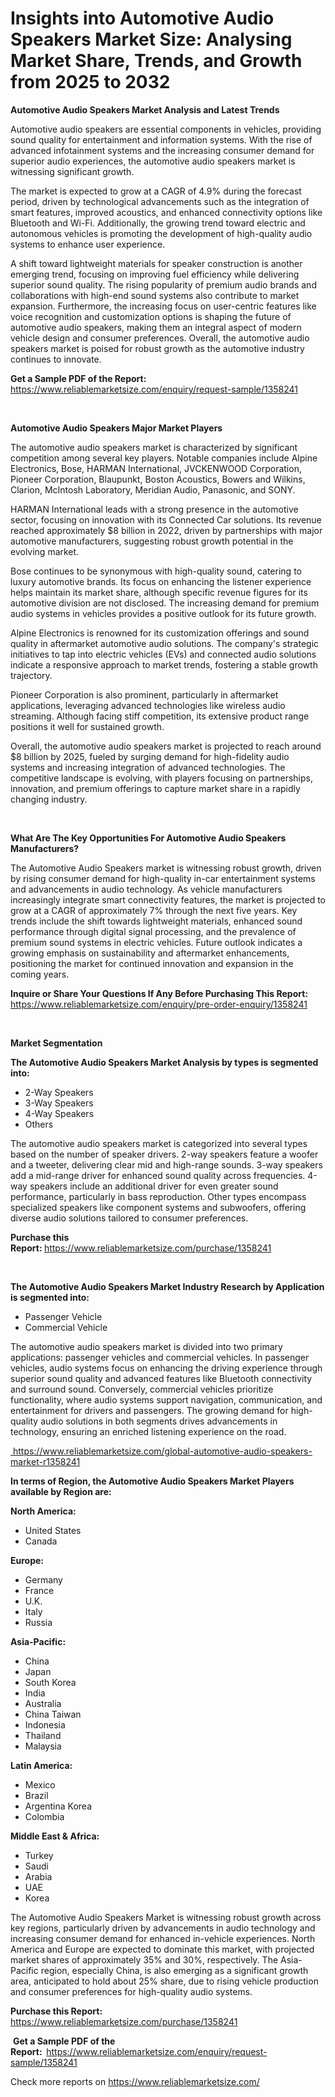 <p><h1>Insights into Automotive Audio Speakers Market Size: Analysing Market Share, Trends, and Growth from 2025 to 2032</h1></p><p><strong>Automotive Audio Speakers Market Analysis and Latest Trends</strong></p>
<p><p>Automotive audio speakers are essential components in vehicles, providing sound quality for entertainment and information systems. With the rise of advanced infotainment systems and the increasing consumer demand for superior audio experiences, the automotive audio speakers market is witnessing significant growth. </p><p>The market is expected to grow at a CAGR of 4.9% during the forecast period, driven by technological advancements such as the integration of smart features, improved acoustics, and enhanced connectivity options like Bluetooth and Wi-Fi. Additionally, the growing trend toward electric and autonomous vehicles is promoting the development of high-quality audio systems to enhance user experience.</p><p>A shift toward lightweight materials for speaker construction is another emerging trend, focusing on improving fuel efficiency while delivering superior sound quality. The rising popularity of premium audio brands and collaborations with high-end sound systems also contribute to market expansion. Furthermore, the increasing focus on user-centric features like voice recognition and customization options is shaping the future of automotive audio speakers, making them an integral aspect of modern vehicle design and consumer preferences. Overall, the automotive audio speakers market is poised for robust growth as the automotive industry continues to innovate.</p></p>
<p><strong>Get a Sample PDF of the Report:&nbsp;</strong> <a href="https://www.reliablemarketsize.com/enquiry/request-sample/1358241?utm_campaign=3345&utm_medium=2&utm_source=Github&utm_content=ia&utm_term=30032025&utm_id=automotive-audio-speakers">https://www.reliablemarketsize.com/enquiry/request-sample/1358241</a></p>
<p>&nbsp;</p>
<p><strong>Automotive Audio Speakers Major Market Players</strong></p>
<p><p>The automotive audio speakers market is characterized by significant competition among several key players. Notable companies include Alpine Electronics, Bose, HARMAN International, JVCKENWOOD Corporation, Pioneer Corporation, Blaupunkt, Boston Acoustics, Bowers and Wilkins, Clarion, McIntosh Laboratory, Meridian Audio, Panasonic, and SONY.</p><p>HARMAN International leads with a strong presence in the automotive sector, focusing on innovation with its Connected Car solutions. Its revenue reached approximately $8 billion in 2022, driven by partnerships with major automotive manufacturers, suggesting robust growth potential in the evolving market.</p><p>Bose continues to be synonymous with high-quality sound, catering to luxury automotive brands. Its focus on enhancing the listener experience helps maintain its market share, although specific revenue figures for its automotive division are not disclosed. The increasing demand for premium audio systems in vehicles provides a positive outlook for its future growth.</p><p>Alpine Electronics is renowned for its customization offerings and sound quality in aftermarket automotive audio solutions. The company's strategic initiatives to tap into electric vehicles (EVs) and connected audio solutions indicate a responsive approach to market trends, fostering a stable growth trajectory.</p><p>Pioneer Corporation is also prominent, particularly in aftermarket applications, leveraging advanced technologies like wireless audio streaming. Although facing stiff competition, its extensive product range positions it well for sustained growth.</p><p>Overall, the automotive audio speakers market is projected to reach around $8 billion by 2025, fueled by surging demand for high-fidelity audio systems and increasing integration of advanced technologies. The competitive landscape is evolving, with players focusing on partnerships, innovation, and premium offerings to capture market share in a rapidly changing industry.</p></p>
<p>&nbsp;</p>
<p><strong>What Are The Key Opportunities For Automotive Audio Speakers Manufacturers?</strong></p>
<p><p>The Automotive Audio Speakers market is witnessing robust growth, driven by rising consumer demand for high-quality in-car entertainment systems and advancements in audio technology. As vehicle manufacturers increasingly integrate smart connectivity features, the market is projected to grow at a CAGR of approximately 7% through the next five years. Key trends include the shift towards lightweight materials, enhanced sound performance through digital signal processing, and the prevalence of premium sound systems in electric vehicles. Future outlook indicates a growing emphasis on sustainability and aftermarket enhancements, positioning the market for continued innovation and expansion in the coming years.</p></p>
<p><strong>Inquire or Share Your Questions If Any Before Purchasing This Report:</strong> <a href="https://www.reliablemarketsize.com/enquiry/pre-order-enquiry/1358241?utm_campaign=3345&utm_medium=2&utm_source=Github&utm_content=ia&utm_term=30032025&utm_id=automotive-audio-speakers">https://www.reliablemarketsize.com/enquiry/pre-order-enquiry/1358241</a></p>
<p>&nbsp;</p>
<p><strong>Market Segmentation</strong></p>
<p><strong>The Automotive Audio Speakers Market Analysis by types is segmented into:</strong></p>
<p><ul><li>2-Way Speakers</li><li>3-Way Speakers</li><li>4-Way Speakers</li><li>Others</li></ul></p>
<p><p>The automotive audio speakers market is categorized into several types based on the number of speaker drivers. 2-way speakers feature a woofer and a tweeter, delivering clear mid and high-range sounds. 3-way speakers add a mid-range driver for enhanced sound quality across frequencies. 4-way speakers include an additional driver for even greater sound performance, particularly in bass reproduction. Other types encompass specialized speakers like component systems and subwoofers, offering diverse audio solutions tailored to consumer preferences.</p></p>
<p><strong>Purchase this Report:&nbsp;</strong><a href="https://www.reliablemarketsize.com/purchase/1358241?utm_campaign=3345&utm_medium=2&utm_source=Github&utm_content=ia&utm_term=30032025&utm_id=automotive-audio-speakers">https://www.reliablemarketsize.com/purchase/1358241</a></p>
<p>&nbsp;</p>
<p><strong>The Automotive Audio Speakers Market Industry Research by Application is segmented into:</strong></p>
<p><ul><li>Passenger Vehicle</li><li>Commercial Vehicle</li></ul></p>
<p><p>The automotive audio speakers market is divided into two primary applications: passenger vehicles and commercial vehicles. In passenger vehicles, audio systems focus on enhancing the driving experience through superior sound quality and advanced features like Bluetooth connectivity and surround sound. Conversely, commercial vehicles prioritize functionality, where audio systems support navigation, communication, and entertainment for drivers and passengers. The growing demand for high-quality audio solutions in both segments drives advancements in technology, ensuring an enriched listening experience on the road.</p></p>
<p><a href="https://www.reliablemarketsize.com/global-automotive-audio-speakers-market-r1358241?utm_campaign=3345&utm_medium=2&utm_source=Github&utm_content=ia&utm_term=30032025&utm_id=automotive-audio-speakers">&nbsp;https://www.reliablemarketsize.com/global-automotive-audio-speakers-market-r1358241</a></p>
<p><strong>In terms of Region, the Automotive Audio Speakers Market Players available by Region are:</strong></p>
<p>
    <p> <strong> North America: </strong>
        <ul>
            <li>United States</li>
            <li>Canada</li>
        </ul>
        </p> 
    <p> <strong> Europe: </strong>
        <ul>
            <li>Germany</li>
            <li>France</li>
            <li>U.K.</li>
            <li>Italy</li>
            <li>Russia</li>
        </ul>
        </p> 
    <p> <strong> Asia-Pacific: </strong>
        <ul>
            <li>China</li>
            <li>Japan</li>
            <li>South Korea</li>
            <li>India</li>
            <li>Australia</li>
            <li>China Taiwan</li>
            <li>Indonesia</li>
            <li>Thailand</li>
            <li>Malaysia</li>
        </ul>
        </p> 
    <p> <strong> Latin America: </strong>
        <ul>
            <li>Mexico</li>
            <li>Brazil</li>
            <li>Argentina Korea</li>
            <li>Colombia</li>
        </ul>
        </p> 
    <p> <strong> Middle East & Africa: </strong>
        <ul>
            <li>Turkey</li>
            <li>Saudi</li>
            <li>Arabia</li>
            <li>UAE</li>
            <li>Korea</li>
        </ul>
    </p>
    </p>
<p><p>The Automotive Audio Speakers Market is witnessing robust growth across key regions, particularly driven by advancements in audio technology and increasing consumer demand for enhanced in-vehicle experiences. North America and Europe are expected to dominate this market, with projected market shares of approximately 35% and 30%, respectively. The Asia-Pacific region, especially China, is also emerging as a significant growth area, anticipated to hold about 25% share, due to rising vehicle production and consumer preferences for high-quality audio systems.</p></p>
<p><strong>Purchase this Report: </strong><a href="https://www.reliablemarketsize.com/purchase/1358241?utm_campaign=3345&utm_medium=2&utm_source=Github&utm_content=ia&utm_term=30032025&utm_id=automotive-audio-speakers">https://www.reliablemarketsize.com/purchase/1358241</a></p>
<p>&nbsp;<strong>Get a Sample PDF of the Report:&nbsp;&nbsp;</strong><a href="https://www.reliablemarketsize.com/enquiry/request-sample/1358241?utm_campaign=3345&utm_medium=2&utm_source=Github&utm_content=ia&utm_term=30032025&utm_id=automotive-audio-speakers">https://www.reliablemarketsize.com/enquiry/request-sample/1358241</a></p>
<p><strong></strong></p>
<p>Check more reports on <a href="https://www.reliablemarketsize.com/?utm_campaign=3345&utm_medium=2&utm_source=Github&utm_content=ia&utm_term=30032025&utm_id=automotive-audio-speakers">https://www.reliablemarketsize.com/</a></p>